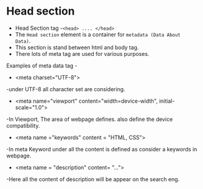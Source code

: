 #   Head section

- Head Section tag -`<head> .... </head>`
-    The `Head section` element is a container for `metadata (Data About Data)`. 
-    This section is stand between html and body tag.
-    There lots of meta tag are used for various purposes.

Examples of meta data tag -

*  &lt;meta charset="UTF-8"&gt;

-under UTF-8 all character set are considering.

* &lt;meta name="viewport" content="width=device-width", initial-scale="1.0"&gt;

-In Viewport, The area of webpage defines. also define the device compatibility.


* &lt;meta name ="keywords" content = "HTML, CSS"&gt;


 -In meta Keyword under all the content is defined as consider a keywords in webpage.
                   
                   
* &lt;meta name = "description" content= "..."&gt;

-Here all the content of description will be appear on the search eng.
 
